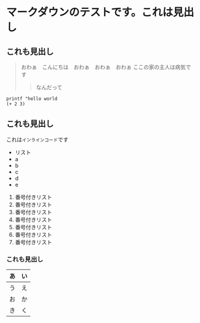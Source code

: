 # マークダウンのテストです。これは見出し

## これも見出し

> おわぁ　こんにちは　おわぁ　おわぁ　おわぁ
> ここの家の主人は病気です
>>なんだって


```
printf "hello world
(+ 2 3)
```
## これも見出し
これは`インラインコード`です

- リスト
- a
- b
 - c
 - d
- e

1. 番号付きリスト
1. 番号付きリスト
  1. 番号付きリスト
  1. 番号付きリスト
  1. 番号付きリスト
1. 番号付きリスト
1. 番号付きリスト

### これも見出し
|あ|い|
---|---
|う|え|
|お|か|
|き|く|

